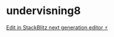 # undervisning8

[Edit in StackBlitz next generation editor ⚡️](https://stackblitz.com/~/github.com/lise-charlotte/undervisning8)